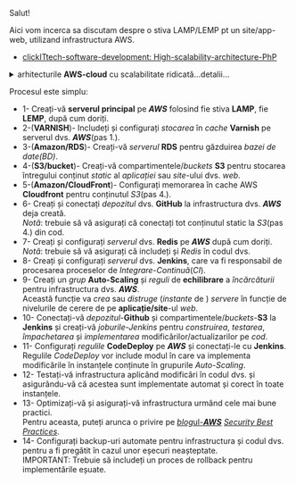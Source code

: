Salut!

Aici vom incerca sa discutam despre o stiva LAMP/LEMP pt un site/app-web, utilizand infrastructura AWS.

 - [clickITtech-software-development: High-scalability-architecture-PhP](https://www.clickittech.com/software-development/high-scalability-architecture-php/)
<details>
 <summary>arhitecturile <b>AWS-cloud</b> cu scalabilitate ridicată...detalii... </summary>
 <a href="https://www.clickittech.com/software-development/high-scalability-architecture-php/"><img src="https://images.clickittech.com/wp-content/uploads/2018/05/03153635/php-applications.jpg">arhitecturile cu scalabilitate ridicată</img></a>
</details>

Procesul este simplu:

 - 1- Creați-vă **serverul principal** pe ***AWS*** folosind fie stiva **LAMP**, fie **LEMP**, după cum doriți.
 - 2-(**VARNISH**)- Includeți și configurați *stocarea* în *cache* **Varnish** pe serverul dvs. ***AWS***(pas 1.).
 - 3-(**Amazon/RDS**)- Creați-vă *serverul* **RDS** pentru găzduirea *bazei de date(BD)*.
 - 4-(**S3/bucket**)- Creați-vă  compartimentele/*buckets* **S3**  pentru stocarea întregului conținut *static* al *aplicației* sau *site*-ului dvs. *web*.
 - 5-(**Amazon/CloudFront**)- Configurați memorarea în cache AWS **Cloudfront** pentru conținutul *S3*(pas 4.).
 - 6- Creați și conectați *depozitul* dvs. **GitHub** la infrastructura dvs. ***AWS*** deja creată.
<br/>*Notă*: trebuie să vă asigurați că conectați tot conținutul static la *S3*(pas 4.) din cod.
 - 7- Creați și configurați *serverul* dvs. **Redis** pe ***AWS*** după cum doriți.
<br/>*Notă*: trebuie să vă asigurați că includeți și *Redis* în codul dvs.
 - 8- Creați și configurați *serverul* dvs. **Jenkins**, care va fi responsabil de procesarea proceselor de *Integrare-Continuă*(*CI*).
 - 9- Creați un *grup* **Auto-Scaling** și *reguli* de **echilibrare** a *încărcăturii* pentru infrastructura dvs. ***AWS***.
 <br/>Această funcție va *crea* sau *distruge* (*instante* de ) *servere* în funcție de nivelurile de cerere de pe **aplicație/site**-ul *web*.
 - 10- Conectați-vă *depozitul*-**Github** și compartimentele/*buckets*-**S3** la **Jenkins** și creați-vă *joburile-Jenkins* pentru *construirea*, *testarea*, *împachetarea* și *implementarea* modificărilor/actualizarilor pe *cod*.
 - 11- Configurați *regulile* **CodeDeploy** pe ***AWS*** și conectați-le cu **Jenkins**.
<br/>Regulile *CodeDeploy* vor include modul în care va implementa modificările în instanțele conținute în grupurile *Auto-Scaling*.
 - 12- Testați-vă infrastructura aplicând modificări în codul dvs. și asigurându-vă că acestea sunt implementate automat și corect în toate instanțele.
 - 13- Optimizați-vă și asigurați-vă infrastructura urmând cele mai bune practici.
   <br/>Pentru aceasta, puteți arunca o privire pe [*blog*ul-***AWS***](https://aws.amazon.com/blogs/?awsf.blog-master-category=*all&awsf.blog-master-learning-levels=*all&awsf.blog-master-industry=*all&awsf.blog-master-analytics-products=*all&awsf.blog-master-artificial-intelligence=*all&awsf.blog-master-aws-cloud-financial-management=*all&awsf.blog-master-blockchain=*all&awsf.blog-master-business-applications=*all&awsf.blog-master-compute=*all&awsf.blog-master-customer-enablement=*all&awsf.blog-master-customer-engagement=*all&awsf.blog-master-database=*all&awsf.blog-master-developer-tools=*all&awsf.blog-master-devops=*all&awsf.blog-master-end-user-computing=*all&awsf.blog-master-mobile=*all&awsf.blog-master-iot=*all&awsf.blog-master-management-governance=*all&awsf.blog-master-media-services=*all&awsf.blog-master-migration-transfer=*all&awsf.blog-master-migration-solutions=*all&awsf.blog-master-networking-content-delivery=*all&awsf.blog-master-programming-language=*all&awsf.blog-master-sector=*all&awsf.blog-master-security=*all&awsf.blog-master-storage=*all) [*Security Best Practices*](https://aws.amazon.com/blogs/security/category/post-types/best-practices/).
 - 14- Configurați backup-uri automate pentru infrastructura și codul dvs. pentru a fi pregătit în cazul unor eșecuri neașteptate.
<br/>IMPORTANT: Trebuie să includeți un proces de rollback pentru implementările eșuate.
